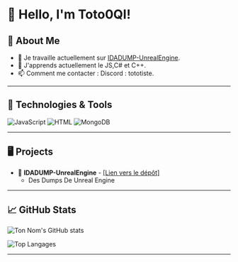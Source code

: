 # 👋 Hello, I'm Toto0QI!

## 🌌 About Me

- 🔭 Je travaille actuellement sur [IDADUMP-UnrealEngine](https://github.com/Toto0QI/IDADUMP-UnrealEngine).
- 🌱 J'apprends actuellement le JS,C# et C++.
- 📫 Comment me contacter : Discord : tototiste.

---

## 🚀 Technologies & Tools

<img src="https://img.shields.io/badge/Code-JavaScript-informational?style=flat&logo=javascript&color=2bbc8a" alt="JavaScript" />
<img src="https://img.shields.io/badge/Code-HTML-informational?style=flat&logo=html5&color=2bbc8a" alt="HTML" />
<img src="https://img.shields.io/badge/Database-MongoDB-informational?style=flat&logo=mongodb&color=2bbc8a" alt="MongoDB" />

---

## 🖥️ Projects

- 🌌 **IDADUMP-UnrealEngine** - [[Lien vers le dépôt]](https://github.com/Toto0QI/IDADUMP-UnrealEngine)
  - Des Dumps De Unreal Engine

---

## 📈 GitHub Stats

![Ton Nom's GitHub stats](https://github-readme-stats.vercel.app/api?username=toto0qi&show_icons=true&theme=radical)

![Top Langages](https://github-readme-stats.vercel.app/api/top-langs/?username=toto0qi&layout=compact&theme=radical)

---

